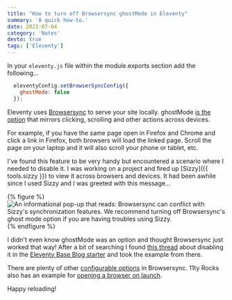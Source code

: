 ```yaml
---
title: "How to turn off Browsersync ghostMode in Eleventy"
summary: 'A quick how-to.'
date: 2021-07-04
category: 'Notes'
devto: true
tags: ['Eleventy']
---
```


In your ```eleventy.js``` file within the module.exports section add the following...

```js
  eleventyConfig.setBrowserSyncConfig({
    ghostMode: false
  });
```

Eleventy uses [Browsersync](https://browsersync.io) to serve your site locally. ghostMode [is the option](https://browsersync.io/docs/options#option-ghostMode) that mirrors clicking, scrolling and other actions across devices.

For example, if you have the same page open in Firefox and Chrome and click a link in Firefox, both browsers will load the linked page. Scroll the page on your laptop and it will also scroll your phone or tablet, etc.

I've found this feature to be very handy but encountered a scenario where I needed to disable it. I was working on a project and fired up [Sizzy]({{ tools.sizzy }}) to view it across browsers and devices. It had been awhile since I used Sizzy and I was greeted with this message...

{% figure %}
  <picture>
    <source srcset="/img/ghostMode.avif" type="image/avif">
    <source srcset="/img/ghostMode.webp" type="image/webp">
    <img src="/img/ghostMode.png" alt="An informational pop-up that reads: Browsersync can conflict with Sizzy's synchronization features. We recommend turning off Browsersync's ghost mode option if you are having troubles using Sizzy." loading="lazy" />
  </picture>
{% endfigure %}

I didn't even know ghostMode was an option and thought Browsersync just worked that way! After a bit of searching I found [this thread](https://github.com/11ty/eleventy/issues/841) about disabling it in the [Eleventy Base Blog starter](https://github.com/11ty/eleventy-base-blog) and took the example from there.

There are plenty of other [configurable options](https://browsersync.io/docs/options) in Browsersync. 11ty Rocks also has an example for [opening a browser on launch](https://11ty.rocks/eleventyjs/browsersync/).

Happy reloading!
